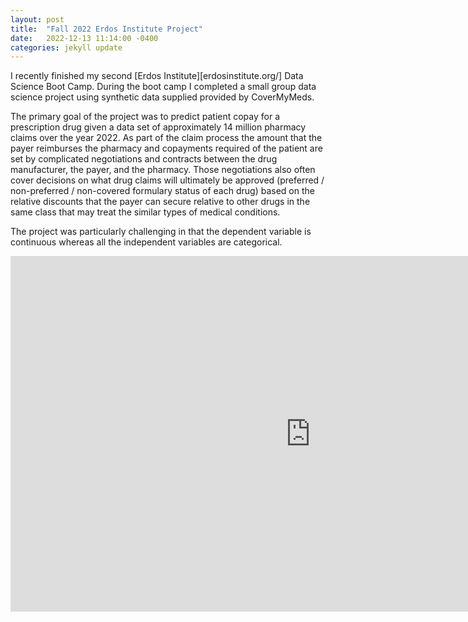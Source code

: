 ```yaml
---
layout: post
title:  "Fall 2022 Erdos Institute Project"
date:   2022-12-13 11:14:00 -0400
categories: jekyll update
---
```

I recently finished my second [Erdos Institute][erdosinstitute.org/] Data Science Boot Camp. During the boot camp I completed a small group data science project using synthetic data supplied provided by CoverMyMeds.

The primary goal of the project was to predict patient copay for a prescription drug given a data set of approximately 14 million pharmacy claims over the year 2022. As part of the claim process the amount that the payer reimburses the pharmacy and copayments required of the patient are set by complicated negotiations and contracts between the drug manufacturer, the payer, and the pharmacy. Those negotiations also often cover decisions on what drug claims will ultimately be approved (preferred / non-preferred / non-covered formulary status of each drug) based on the relative discounts that the payer can secure relative to other drugs in the same class that may treat the similar types of medical conditions.

The project was particularly challenging in that the dependent variable is continuous whereas all the independent variables are categorical.

<iframe src="https://docs.google.com/presentation/d/e/2PACX-1vTV_l82lixu2_W9YfE3_KGSOCCtOPhDDSjCsjBeQy69OmPIPyhP_pUkfWaOSNiK3YVDiuTB9ymQDH4J/embed?start=false&loop=false&delayms=30000" frameborder="0" width="960" height="569" allowfullscreen="true" mozallowfullscreen="true" webkitallowfullscreen="true"></iframe>